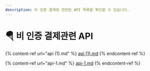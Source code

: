 ```yaml
---
description: 비 인증 결제와 관련된 API 목록을 확인할 수 있습니다.
---
```


# 🪂 비 인증 결제관련 API

{% content-ref url="api (1).md" %}
[api (1).md](<api (1).md>)
{% endcontent-ref %}

{% content-ref url="api-1.md" %}
[api-1.md](api-1.md)
{% endcontent-ref %}
